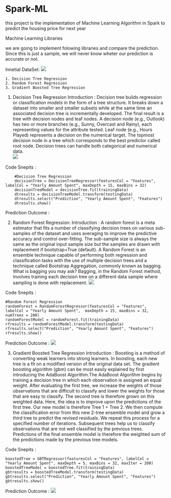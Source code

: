 # Spark-ML
this project is the implementation of Machine Learning Algorithm in Spark to predict the housing price for next year


Machine Learning Libraries

we are going to implement folowing libraries and compare the prediction. Since this is just a sample, we will never know wheter our prediction is accurate or not.

Innetial DataSet: 
    ![](https://github.com/parlad/Spark-ML/blob/master/Images/Dataset.png)

    1. Decision Tree Regression
    2. Random Forest Regression
    3. Gradient Boosted Tree Regression

1. Decision Tree Regression 
Introduction : Decision tree builds regression or classification models in the form of a tree structure. It breaks down a dataset into smaller and smaller subsets while at the same time an associated decision tree is incrementally developed. The final result is a tree with decision nodes and leaf nodes. A decision node (e.g., Outlook) has two or more branches (e.g., Sunny, Overcast and Rainy), each representing values for the attribute tested. Leaf node (e.g., Hours Played) represents a decision on the numerical target. The topmost decision node in a tree which corresponds to the best predictor called root node. Decision trees can handle both categorical and numerical data.  	
                    ![](https://saedsayad.com/images/Decision_tree_r1.png)

Code Snepits : 
```
    #Decision Tree Regression
    decisionTree = DecisionTreeRegressor(featuresCol = "Features", labelCol = "Yearly Amount Spent", maxDepth = 15, maxBins = 32)
    decisionTreeModel = decisionTree.fit(trainingData)
    dtresults = decisionTreeModel.transform(testingData)
    dtresults.select("Prediction", "Yearly Amount Spent", "Features")
    dtresults.show()
```

Prediction Outcome : 

2. Random Forest Regression: 
Introduction : A random forest is a meta estimator that fits a number of classifying decision trees on various sub-samples of the dataset and uses averaging to improve the predictive accuracy and control over-fitting. The sub-sample size is always the same as the original input sample size but the samples are drawn with replacement if bootstrap=True (default). A Random Forest is an ensemble technique capable of performing both regression and classification tasks with the use of multiple decision trees and a technique called Bootstrap Aggregation, commonly known as bagging. What is bagging you may ask? Bagging, in the Random Forest method, involves training each decision tree on a different data sample where sampling is done with replacement.
        ![](https://github.com/parlad/Spark-ML/blob/master/Images/randomForest.png)

Code Snepits :
```
#Random Forest Regression
randomForest = RandomForestRegressor(featuresCol = "Features", labelCol = "Yearly Amount Spent",  maxDepth = 15, maxBins = 32, numTrees = 200)
randomForestModel = randomForest.fit(trainingData)
rfresults = randomForestModel.transform(testingData)
rfresults.select("Prediction", "Yearly Amount Spent", "Features")
rfresults.show()
```

Prediction Outcome : 
![](https://github.com/parlad/Spark-ML/blob/master/Images/RandomeForestRegresionOutput.png)

3. Gradient Boosted Tree Regression
Introduction :  Boosting is a method of converting weak learners into strong learners. In boosting, each new tree is a fit on a modified version of the original data set. The gradient boosting algorithm (gbm) can be most easily explained by first introducing the AdaBoost Algorithm.The AdaBoost Algorithm begins by training a decision tree in which each observation is assigned an equal weight. After evaluating the first tree, we increase the weights of those observations that are difficult to classify and lower the weights for those that are easy to classify. The second tree is therefore grown on this weighted data. Here, the idea is to improve upon the predictions of the first tree. Our new model is therefore Tree 1 + Tree 2. We then compute the classification error from this new 2-tree ensemble model and grow a third tree to predict the revised residuals. We repeat this process for a specified number of iterations. Subsequent trees help us to classify observations that are not well classified by the previous trees. Predictions of the final ensemble model is therefore the weighted sum of the predictions made by the previous tree models.

Code Snepits :
```
boostedTree = GBTRegressor(featuresCol = "Features", labelCol = "Yearly Amount Spent", maxDepth = 5, maxBins = 32, maxIter = 200)
boostedTreeModel = boostedTree.fit(trainingData)
gbtresults = boostedTreeModel.transform(testingData)
gbtresults.select("Prediction", "Yearly Amount Spent", "Features")
gbtresults.show()
```
Prediction Outcome : 
![](https://github.com/parlad/Spark-ML/blob/master/Images/Gradient_Boosted_Tree%20Regression_outcome.png)




